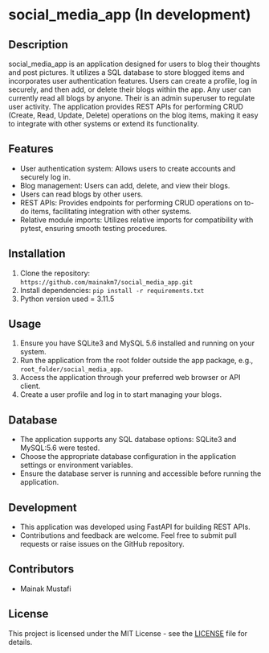 # social_media_app (In development)

## Description
social_media_app is an application designed for users to blog their thoughts and post pictures. It utilizes a SQL database to store blogged items and incorporates user authentication features. Users can create a profile, log in securely, and then add, or delete their blogs within the app. Any user can currently read all blogs by anyone. Their is an admin superuser to regulate user activity. The application provides REST APIs for performing CRUD (Create, Read, Update, Delete) operations on the blog items, making it easy to integrate with other systems or extend its functionality.

## Features
- User authentication system: Allows users to create accounts and securely log in.
- Blog management: Users can add, delete, and view their blogs.
- Users can read blogs by other users.
- REST APIs: Provides endpoints for performing CRUD operations on to-do items, facilitating integration with other systems.
- Relative module imports: Utilizes relative imports for compatibility with pytest, ensuring smooth testing procedures.

## Installation
1. Clone the repository: `https://github.com/mainakm7/social_media_app.git`
2. Install dependencies: `pip install -r requirements.txt`
3. Python version used = 3.11.5

## Usage
1. Ensure you have SQLite3 and MySQL 5.6 installed and running on your system.
2. Run the application from the root folder outside the app package, e.g., `root_folder/social_media_app`.
3. Access the application through your preferred web browser or API client.
4. Create a user profile and log in to start managing your blogs.

## Database
- The application supports any SQL database options: SQLite3 and MySQL:5.6 were tested.
- Choose the appropriate database configuration in the application settings or environment variables.
- Ensure the database server is running and accessible before running the application.

## Development
- This application was developed using FastAPI for building REST APIs.
- Contributions and feedback are welcome. Feel free to submit pull requests or raise issues on the GitHub repository.

## Contributors
- Mainak Mustafi

## License
This project is licensed under the MIT License - see the [LICENSE](LICENSE) file for details.
